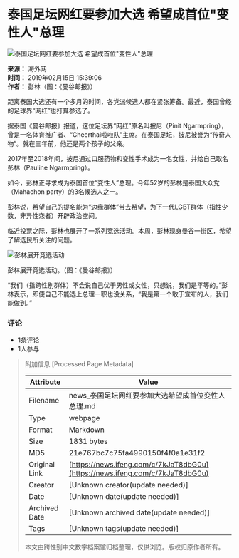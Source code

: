 # 泰国足坛网红要参加大选 希望成首位"变性人"总理

![泰国足坛网红要参加大选 希望成首位"变性人"总理](//d.ifengimg.com/w121_h75_q90/p0.ifengimg.com/2019_07/2A1681DE36D387E6AF058ECB8083C8B9CD972F99_w550_h365.jpg)

**来源：** 海外网  
**时间：** 2019年02月15日 15:39:06  
**作者：** 彭林（图：《曼谷邮报》）

距离泰国大选还有一个多月的时间，各党派候选人都在紧张筹备。最近，泰国曾经的足球界“网红”也打算参选了。

据泰国《曼谷邮报》报道，这位足坛界“网红”原名叫披尼（Pinit Ngarmpring），曾是一名体育推广者、“Cheerthai啦啦队”主席。在泰国足坛，披尼被誉为“传奇人物”。就在三年前，他还是两个孩子的父亲。

2017年至2018年间，披尼通过口服药物和变性手术成为一名女性，并给自己取名彭林（Pauline Ngarmpring）。

如今，彭林正寻求成为泰国首位“变性人”总理。今年52岁的彭林是泰国大众党（Mahachon party）的3名候选人之一。

彭林说，希望自己的提名能为“边缘群体”带去希望，为下一代LGBT群体（指性少数，非异性恋者）开辟政治空间。

临近投票之际，彭林也展开了一系列竞选活动。本周，彭林现身曼谷一街区，希望了解选民所关注的问题。

![彭林展开竞选活动](https://p1.ifengimg.com/2019_07/6D4C52B407CD450849837CC2B2E74DD53B269E07_w600_h400.jpg)

彭林展开竞选活动。（图：《曼谷邮报》）

“我们（指跨性别群体）不会说自己优于男性或女性，只想说，我们是平等的。”彭林表示，即便自己不能选上总理一职也没关系，“我是第一个敢于宣布的人，我们能做到。”

### 评论
- 1条评论
- 1人参与

> 附加信息 [Processed Page Metadata]
>
> | Attribute       | Value                                  |
> |-----------------|----------------------------------------|
> | Filename        | news_泰国足坛网红要参加大选希望成首位变性人总理.md                             |
> | Type            | webpage                                 |
> | Format          | Markdown                               |
> | Size            | 1831 bytes                           |
> | MD5             | 21e767bc7c75fa4990150f4f0a1e31f2                                  |
> | Original Link   | [https://news.ifeng.com/c/7kJaT8dbG0u](https://news.ifeng.com/c/7kJaT8dbG0u)                         |
> | Creator         | [Unknown creator(update needed)]                              |
> | Date            | [Unknown date(update needed)]                                 |
> | Archived Date   | [Unknown archived date(update needed)]                             |
> | Tags            | [Unknown tags(update needed)]                                 |
>
> 本文由跨性别中文数字档案馆归档整理，仅供浏览。版权归原作者所有。
>